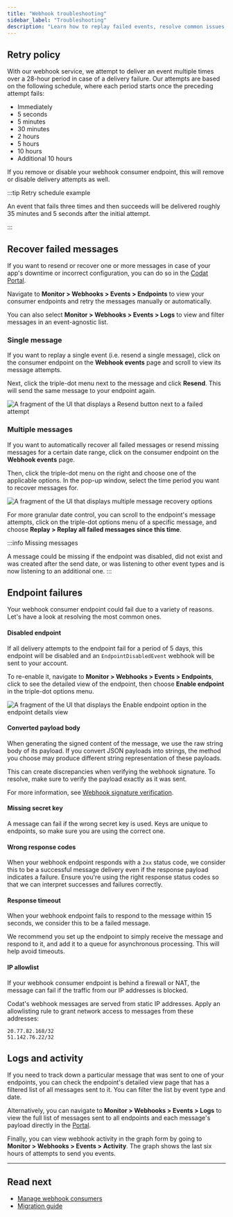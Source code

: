 ```yaml
---
title: "Webhook troubleshooting"
sidebar_label: "Troubleshooting"
description: "Learn how to replay failed events, resolve common issues, check webhook logs, and review our retry policy"
---
```


## Retry policy

With our webhook service, we attempt to deliver an event multiple times over a 28-hour period in case of a delivery failure. Our attempts are based on the following schedule, where each period starts once the preceding attempt fails:

-   Immediately
-   5 seconds
-   5 minutes
-   30 minutes
-   2 hours
-   5 hours
-   10 hours
-   Additional 10 hours

If you remove or disable your webhook consumer endpoint, this will remove or disable delivery attempts as well. 

:::tip Retry schedule example

An event that fails three times and then succeeds will be delivered roughly 35 minutes and 5 seconds after the initial attempt.

:::

## Recover failed messages

If you want to resend or recover one or more messages in case of your app's downtime or incorrect configuration, you can do so in the [Codat Portal](https://app.codat.io/monitor/events). 

Navigate to **Monitor > Webhooks > Events > Endpoints** to view your consumer endpoints and retry the messages manually or automatically. 

You can also select **Monitor > Webhooks > Events > Logs** to view and filter messages in an event-agnostic list.

### Single message

If you want to replay a single event (i.e. resend a single message), click on the consumer endpoint on the **Webhook events** page and scroll to view its message attempts. 

Next, click the triple-dot menu next to the message and click **Resend**. This will send the same message to your endpoint again.

![A fragment of the UI that displays a Resend button next to a failed attempt](https://docs.svix.com/assets/images/resend-single-a4fb6e65f27f27e5700becb523135c2f.png)

### Multiple messages

If you want to automatically recover all failed messages or resend missing messages for a certain date range, click on the consumer endpoint on the **Webhook events** page. 

Then, click the triple-dot menu on the right and choose one of the applicable options. In the pop-up window, select the time period you want to recover messages for.

![A fragment of the UI that displays multiple message recovery options](/img/use-the-api/0046-multiple-message-retry.png)

For more granular date control, you can scroll to the endpoint's message attempts, click on the triple-dot options menu of a specific message, and choose **Replay > Replay all failed messages since this time**.

:::info Missing messages

A message could be missing if the endpoint was disabled, did not exist and was created after the send date, or was listening to other event types and is now listening to an additional one. 
:::

## Endpoint failures

Your webhook consumer endpoint could fail due to a variety of reasons. Let's have a look at resolving the most common ones. 

#### Disabled endpoint

If all delivery attempts to the endpoint fail for a period of 5 days, this endpoint will be disabled and an `EndpointDisabledEvent` webhook will be sent to your account. 

To re-enable it, navigate to **Monitor > Webhooks > Events > Endpoints**, click to see the detailed view of the endpoint, then choose **Enable endpoint** in the triple-dot options menu.

![A fragment of the UI that displays the Enable endpoint option in the endpoint details view](/img/use-the-api/0048-enable-disabled-webhook.png)

#### Converted payload body

When generating the signed content of the message, we use the raw string body of its payload. If you convert JSON payloads into strings, the method you choose may produce different string representation of these payloads. 

This can create discrepancies when verifying the webhook signature. To resolve, make sure to verify the payload exactly as it was sent. 

For more information, see [Webhook signature verification](/using-the-api/webhooks/create-consumer#webhook-signature-verification).

#### Missing secret key

A message can fail if the wrong secret key is used. Keys are unique to endpoints, so make sure you are using the correct one. 

#### Wrong response codes

When your webhook endpoint responds with a `2xx` status code, we consider this to be a successful message delivery even if the response payload indicates a failure. Ensure you're using the right response status codes so that we can interpret successes and failures correctly.

#### Response timeout

When your webhook endpoint fails to respond to the message within 15 seconds, we consider this to be a failed message. 

We recommend you set up the endpoint to simply receive the message and respond to it, and add it to a queue for asynchronous processing. This will help avoid timeouts.

#### IP allowlist

If your webhook consumer endpoint is behind a firewall or NAT, the message can fail if the traffic from our IP addresses is blocked. 

Codat's webhook messages are served from static IP addresses. Apply an allowlisting rule to grant network access to messages from these addresses:

```
20.77.82.168/32
51.142.76.22/32
```

## Logs and activity

If you need to track down a particular message that was sent to one of your endpoints, you can check the endpoint's detailed view page that has a filtered list of all messages sent to it. You can filter the list by event type and date. 

Alternatively, you can navigate to **Monitor > Webhooks > Events > Logs** to view the full list of messages sent to all endpoints and each message's payload directly in the [Portal](https://app.codat.io/monitor/events).

Finally, you can view webhook activity in the graph form by going to **Monitor > Webhooks > Events > Activity**. The graph shows the last six hours of attempts to send you events. 

---
## Read next

- [Manage webhook consumers](/using-the-api/webhooks/create-consumer)
- [Migration guide](/using-the-api/webhooks/migration-guide)

